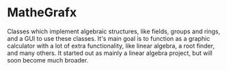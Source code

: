 # MatheGrafx
Classes which implement algebraic structures, like fields, groups and rings, and a GUI to use these classes. It's main goal is to function as a graphic calculator with a lot of extra functionality, like linear algebra, a root finder, and many others.
It started out as mainly a linear algebra project, but will soon become much broader.
